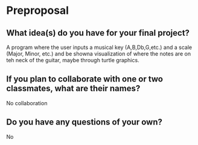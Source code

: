 # Preproposal

## What idea(s) do you have for your final project?

A program where the user inputs a musical key (A,B,Db,G,etc.) and a scale (Major, Minor, etc.) and
be showna visualization of where the notes are on teh neck of the guitar,
maybe through turtle graphics.

## If you plan to collaborate with one or two classmates, what are their names?

No collaboration

## Do you have any questions of your own?

No
